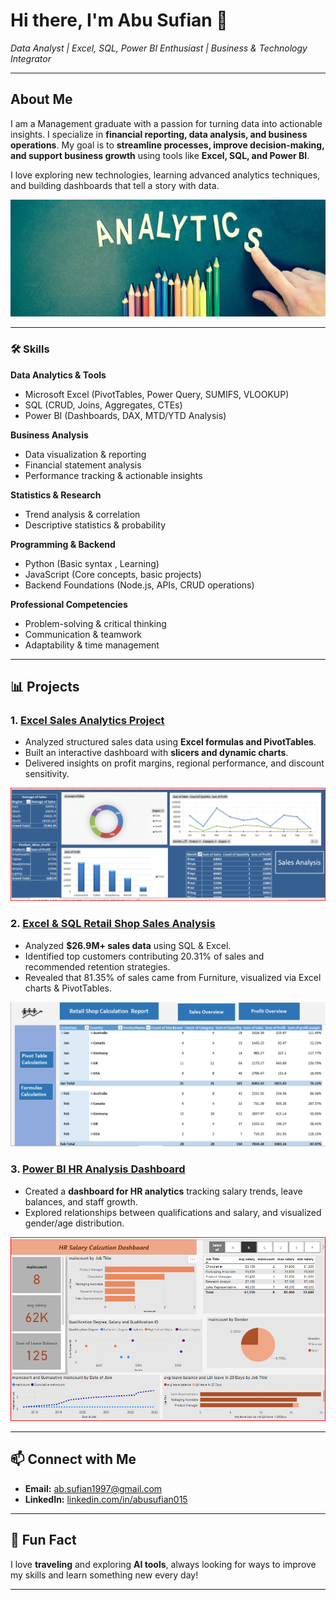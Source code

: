 # Hi there, I'm Abu Sufian 👋  
*Data Analyst | Excel, SQL, Power BI Enthusiast | Business & Technology Integrator*

---

## About Me
I am a Management graduate with a passion for turning data into actionable insights. I specialize in **financial reporting, data analysis, and business operations**. My goal is to **streamline processes, improve decision-making, and support business growth** using tools like **Excel, SQL, and Power BI**.  

I love exploring new technologies, learning advanced analytics techniques, and building dashboards that tell a story with data.  


![Dashboard Screenshot](ana_photo.jpg)

---


### 🛠 Skills

**Data Analytics & Tools**  
- Microsoft Excel (PivotTables, Power Query, SUMIFS, VLOOKUP)  
- SQL (CRUD, Joins, Aggregates, CTEs)  
- Power BI (Dashboards, DAX, MTD/YTD Analysis)  
 

**Business Analysis**  
- Data visualization & reporting  
- Financial statement analysis  
- Performance tracking & actionable insights  

**Statistics & Research**  
- Trend analysis & correlation  
- Descriptive statistics & probability

**Programming & Backend**  
- Python (Basic syntax , Learning)
- JavaScript (Core concepts, basic projects)    
- Backend Foundations (Node.js, APIs, CRUD operations) 

**Professional Competencies**  
- Problem-solving & critical thinking  
- Communication & teamwork  
- Adaptability & time management


---


## 📊 Projects

### 1. [Excel Sales Analytics Project](https://github.com/sufian015/Sales_Analysis_1)  
- Analyzed structured sales data using **Excel formulas and PivotTables**.  
- Built an interactive dashboard with **slicers and dynamic charts**.  
- Delivered insights on profit margins, regional performance, and discount sensitivity.

  
![Dashboard Screenshot](sales1_dashboard.png)  

### 2. [Excel & SQL Retail Shop Sales Analysis](https://github.com/sufian015/Retail_Shop)  
- Analyzed **$26.9M+ sales data** using SQL & Excel.  
- Identified top customers contributing 20.31% of sales and recommended retention strategies.  
- Revealed that 81.35% of sales came from Furniture, visualized via Excel charts & PivotTables.


![Dashboard Screenshot](main_r.png)  

### 3. [Power BI HR Analysis Dashboard](https://github.com/sufian015/hr-project)  
- Created a **dashboard for HR analytics** tracking salary trends, leave balances, and staff growth.  
- Explored relationships between qualifications and salary, and visualized gender/age distribution.
  

![Dashboard Screenshot](HR_dashboard.png)

---

## 📫 Connect with Me
- **Email:** ab.sufian1997@gmail.com  
- **LinkedIn:** [linkedin.com/in/abusufian015](https://linkedin.com/in/abusufian015)  

---

## 🌟 Fun Fact
I love **traveling** and exploring **AI tools**, always looking for ways to improve my skills and learn something new every day!  

---











